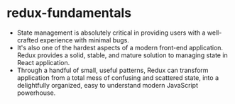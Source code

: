 # redux-fundamentals

- State management is absolutely critical in providing users with a well-crafted experience with minimal bugs.  
- It's also one of the hardest aspects of a modern front-end application. Redux provides a solid, stable, and mature solution to managing state in React application.
- Through a handful of small, useful patterns, Redux can transform application from a total mess of confusing and scattered state, into a delightfully organized, easy to understand modern JavaScript powerhouse. 

